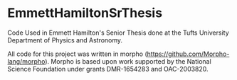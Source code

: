 # EmmettHamiltonSrThesis
Code Used in Emmett Hamilton's Senior Thesis done at the Tufts University Department of Physics and Astronomy.


All code for this project was written in morpho (https://github.com/Morpho-lang/morpho). Morpho is based upon work supported by the National Science Foundation under grants DMR-1654283 and OAC-2003820.
